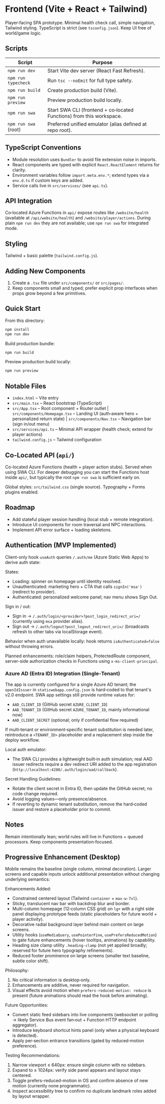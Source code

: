 # Frontend (Vite + React + Tailwind)

Player‑facing SPA prototype. Minimal health check call, simple navigation, Tailwind styling. TypeScript is strict (see `tsconfig.json`). Keep UI free of world/game logic.

## Scripts

| Script               | Purpose                                                              |
| -------------------- | -------------------------------------------------------------------- |
| `npm run dev`        | Start Vite dev server (React Fast Refresh).                          |
| `npm run typecheck`  | Run `tsc --noEmit` for full type safety.                             |
| `npm run build`      | Create production build (Vite).                                      |
| `npm run preview`    | Preview production build locally.                                    |
| `npm run swa`        | Start SWA CLI (frontend + co‑located Functions) from this workspace. |
| `npm run swa` (root) | Preferred unified emulator (alias defined at repo root).             |

## TypeScript Conventions

- Module resolution uses `Bundler` to avoid file extension noise in imports.
- React components are typed with explicit `React.ReactElement` returns for clarity.
- Environment variables follow `import.meta.env.*`; extend types via a `env.d.ts` if custom keys are added.
- Service calls live in `src/services/` (see `api.ts`).

## API Integration

Co‑located Azure Functions in `api/` expose routes like `/website/health` (available at `/api/website/health`) and `/website/player/actions`. During plain `npm run dev` they are not available; use `npm run swa` for integrated mode.

## Styling

Tailwind + basic palette (`tailwind.config.js`).

## Adding New Components

1. Create a `.tsx` file under `src/components/` or `src/pages/`.
2. Keep components small and typed; prefer explicit prop interfaces when props grow beyond a few primitives.

## Quick Start

From this directory:

```bash
npm install
npm run dev
```

Build production bundle:

```bash
npm run build
```

Preview production build locally:

```bash
npm run preview
```

## Notable Files

- `index.html` – Vite entry
- `src/main.tsx` – React bootstrap (TypeScript)
- `src/App.tsx` – Root component + Router outlet
  | `src/components/Homepage.tsx` – Landing UI (auth‑aware hero + personalized return state)
  | `src/components/Nav.tsx` – Navigation bar (sign in/out menu)
- `src/services/api.ts` – Minimal API wrapper (health check; extend for player actions)
- `tailwind.config.js` – Tailwind configuration

## Co-Located API (`api/`)

Co-located Azure Functions (health + player action stubs). Served when using SWA CLI. For deeper debugging you can start the Functions host inside `api/`, but typically the root `npm run swa` is sufficient early on.

Global styles: `src/tailwind.css` (single source). Typography + Forms plugins enabled.

## Roadmap

- Add stateful player session handling (local stub + remote integration).
- Introduce UI components for room traversal and NPC interactions.
- Implement API error surface + loading skeletons.

## Authentication (MVP Implemented)

Client-only hook `useAuth` queries `/.auth/me` (Azure Static Web Apps) to derive auth state:

States:

- Loading: spinner on homepage until identity resolved.
- Unauthenticated: marketing hero + CTA that calls `signIn('msa')` (redirect to provider).
- Authenticated: personalized welcome panel; nav menu shows Sign Out.

Sign in / out:

- Sign in → `/.auth/login/<provider>?post_login_redirect_uri=/` (currently using `msa` provider alias).
- Sign out → `/.auth/logout?post_logout_redirect_uri=/` (broadcasts refresh to other tabs via localStorage event).

Behavior when auth unavailable locally: hook returns `isAuthenticated=false` without throwing errors.

Planned enhancements: role/claim helpers, ProtectedRoute component, server-side authorization checks in Functions using `x-ms-client-principal`.

### Azure AD (Entra ID) Integration (Single‑Tenant)

The app is currently configured for a single Azure AD tenant; the `openIdIssuer` in `staticwebapp.config.json` is hard‑coded to that tenant's v2.0 endpoint. SWA app settings still provide runtime values for:

- `AAD_CLIENT_ID` (GitHub secret `AZURE_CLIENT_ID`)
- `AAD_TENANT_ID` (GitHub secret `AZURE_TENANT_ID`, mainly informational now)
- `AAD_CLIENT_SECRET` (optional; only if confidential flow required)

If multi‑tenant or environment‑specific tenant substitution is needed later, reintroduce a `<TENANT_ID>` placeholder and a replacement step inside the deploy workflow.

Local auth emulator:

- The SWA CLI provides a lightweight built‑in auth simulation; real AAD issuer redirects require a dev redirect URI added to the app registration (`http://localhost:4280/.auth/login/aad/callback`).

Secret Handling Guidelines:

- Rotate the client secret in Entra ID, then update the GitHub secret; no code change required.
- Avoid logging values—only presence/absence.
- If reverting to dynamic tenant substitution, remove the hard‑coded issuer and restore a placeholder prior to commit.

## Notes

Remain intentionally lean; world rules will live in Functions + queued processors. Keep components presentation‑focused.

## Progressive Enhancement (Desktop)

Mobile remains the baseline (single column, minimal decoration). Larger screens and capable inputs unlock additional presentation without changing underlying semantics:

Enhancements Added:

- Constrained centered layout (Tailwind `container` + `max-w-7xl`).
- Sticky, translucent nav bar with backdrop blur and border.
- Multi-column homepage (12‑column CSS grid) on `lg+` with a right side panel displaying prototype feeds (static placeholders for future world + player activity).
- Decorative radial background layer behind main content on large screens.
- Utility hooks (`useMediaQuery`, `usePointerFine`, `usePrefersReducedMotion`) to gate future enhancements (hover tooltips, animations) by capability.
- Heading size clamp utility `.heading-clamp` (not yet applied broadly; reserved for future hero typography refinements).
- Reduced footer prominence on large screens (smaller text baseline, subtle color shift).

Philosophy:

1. No critical information is desktop‑only.
2. Enhancements are additive, never required for navigation.
3. Visual effects avoid motion when `prefers-reduced-motion: reduce` is present (future animations should read the hook before animating).

Future Opportunities:

- Convert static feed sidebars into live components (websocket or polling → likely Service Bus event fan‑out + Function HTTP endpoint aggregator).
- Introduce keyboard shortcut hints panel (only when a physical keyboard is detected).
- Apply per‑section entrance transitions (gated by reduced‑motion preference).

Testing Recommendations:

1. Narrow viewport ≤ 640px: ensure single column with no sidebars.
2. Expand to ≥ 1024px: verify side panel appears and layout stays centered.
3. Toggle prefers-reduced-motion in OS and confirm absence of new motion (currently none programmatic).
4. Inspect accessibility tree to confirm no duplicate landmark roles added by layout wrapper.
